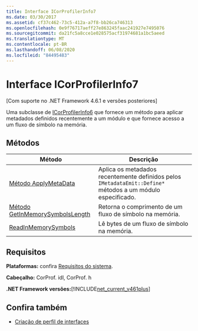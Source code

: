 ```yaml
---
title: Interface ICorProfilerInfo7
ms.date: 03/30/2017
ms.assetid: cf37c462-73c5-412a-a7f8-bb26ca746313
ms.openlocfilehash: 0e9f76717aeff27e863245faac241927e7495076
ms.sourcegitcommit: da21fc5a8cce1e028575acf31974681a1bc5aeed
ms.translationtype: MT
ms.contentlocale: pt-BR
ms.lasthandoff: 06/08/2020
ms.locfileid: "84495483"
---
```

# <a name="icorprofilerinfo7-interface"></a>Interface ICorProfilerInfo7
[Com suporte no .NET Framework 4.6.1 e versões posteriores]  
  
 Uma subclasse de [ICorProfilerInfo6](icorprofilerinfo6-interface.md) que fornece um método para aplicar metadados definidos recentemente a um módulo e que fornece acesso a um fluxo de símbolo na memória.  
  
## <a name="methods"></a>Métodos  
  
|Método|Descrição|  
|------------|-----------------|  
|[Método ApplyMetaData](icorprofilerinfo7-applymetadata-method.md)|Aplica os metadados recentemente definidos pelos `IMetadataEmit::Define*` métodos a um módulo especificado.|  
|[Método GetInMemorySymbolsLength](icorprofilerinfo7-getinmemorysymbolslength-method.md)|Retorna o comprimento de um fluxo de símbolo na memória.|  
|[ReadInMemorySymbols](icorprofilerinfo7-readinmemorysymbols.md)|Lê bytes de um fluxo de símbolo na memória.|  
  
## <a name="requirements"></a>Requisitos  
 **Plataformas:** confira [Requisitos do sistema](../../get-started/system-requirements.md).  
  
 **Cabeçalho:** CorProf. idl, CorProf. h  
  
 **.NET Framework versões:**[!INCLUDE[net_current_v461plus](../../../../includes/net-current-v461plus-md.md)]  
  
## <a name="see-also"></a>Confira também

- [Criação de perfil de interfaces](profiling-interfaces.md)
